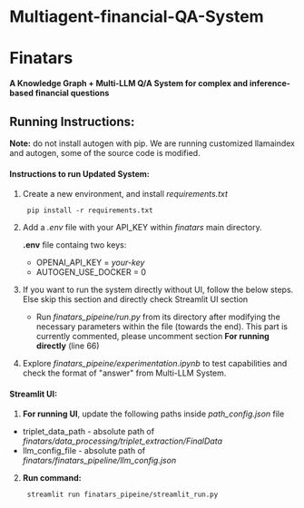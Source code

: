 # Multiagent-financial-QA-System

# Finatars

**A Knowledge Graph + Multi-LLM Q/A System for complex and inference-based financial questions**

## Running Instructions:

**Note:** do not install autogen with pip. We are running customized llamaindex and autogen, some of the source code is modified. 

#### Instructions to run Updated System:
1. Create a new environment, and install *requirements.txt*
        
        pip install -r requirements.txt
2. Add a *.env* file with your API_KEY within *finatars* main directory.

    **.env** file containg two keys: 
    - OPENAI_API_KEY = _your-key_
    - AUTOGEN_USE_DOCKER = 0

3. If you want to run the system directly without UI, follow the below steps. Else skip this section and directly check Streamlit UI section
   - Run *finatars_pipeine/run.py* from its directory after modifying the necessary parameters within the file (towards the end). This part is currently commented, please uncomment section **For running directly** (line 66)

4. Explore *finatars_pipeine/experimentation.ipynb* to test capabilities and check the format of "answer" from Multi-LLM System.

#### Streamlit UI:
1. **For running UI**, update the following paths inside *path_config.json* file 
- triplet_data_path - absolute path of *finatars/data_processing/triplet_extraction/FinalData*
- llm_config_file - absolute path of *finatars/finatars_pipeline/llm_config.json*

2. **Run command:** 
        
        streamlit run finatars_pipeine/streamlit_run.py
